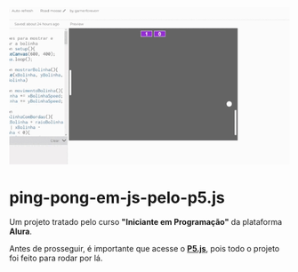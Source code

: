 <p align="center">
    <img src="https://github.com/William-Alef/im-back/blob/main/game-preview.gif" width="550">
</p>

# ping-pong-em-js-pelo-p5.js
Um projeto tratado pelo curso **"Iniciante em Programação"** da plataforma **Alura**.

Antes de prosseguir, é importante que acesse o **[P5.js](editor.p5js.org)**, pois todo o projeto foi feito para rodar por lá.